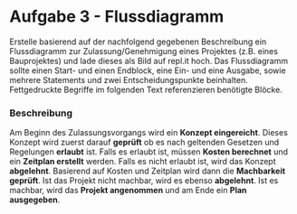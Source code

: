 # Aufgabe 3 - Flussdiagramm

Erstelle basierend auf der nachfolgend gegebenen Beschreibung ein Flussdiagramm zur Zulassung/Genehmigung eines Projektes (z.B. eines Bauprojektes) und lade dieses als Bild auf repl.it hoch. Das Flussdiagramm sollte einen Start- und einen Endblock, eine Ein- und eine Ausgabe, sowie mehrere Statements und zwei Entscheidungspunkte beinhalten. Fettgedruckte Begriffe im folgenden Text referenzieren benötigte Blöcke.

### Beschreibung

Am Beginn des Zulassungsvorgangs wird ein **Konzept eingereicht**. Dieses Konzept wird zuerst darauf **geprüft** ob es nach geltenden Gesetzen und Regelungen **erlaubt** ist. Falls es erlaubt ist, müssen **Kosten berechnet** und ein **Zeitplan erstellt** werden. Falls es nicht erlaubt ist, wird das Konzept **abgelehnt**. Basierend auf Kosten und Zeitplan wird dann die **Machbarkeit geprüft**. Ist das Projekt nicht machbar, wird es ebenso **abgelehnt**. Ist es machbar, wird das **Projekt angenommen** und am Ende ein **Plan ausgegeben**.